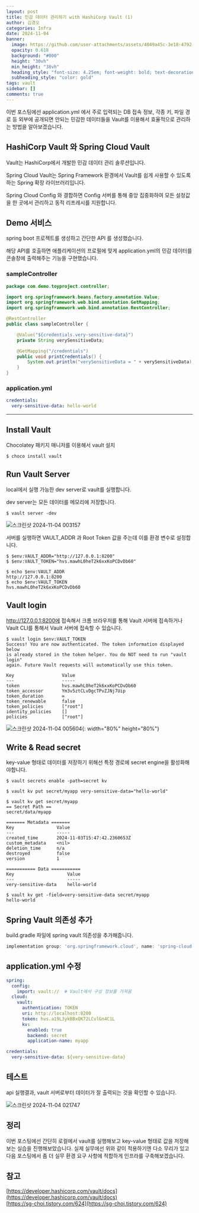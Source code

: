 ```yaml
---
layout: post
title: 민감 데이터 관리하기 with HashiCorp Vault (1)
author: 김경오
categories: Infra
date: 2024-11-04
banner:
  image: https://github.com/user-attachments/assets/4049a45c-3e18-4792-af00-22d6ad851b99
  opacity: 0.618
  background: "#000"
  height: "30vh"
  min_height: "38vh"
  heading_style: "font-size: 4.25em; font-weight: bold; text-decoration: underline"
  subheading_style: "color: gold"
tags: vault
sidebar: []
comments: true
---
```


이번 포스팅에선 application.yml 에서 주로 입력되는 DB 접속 정보, 각종 키, 파일 경로 등 외부에 공개되면 안되는 민감한 데이터들을 Vault를 이용해서 효율적으로 관리하는 방법을 알아보겠습니다.

HashiCorp Vault 와 Spring Cloud Vault
-------------------------------------

Vault는 HashiCorp에서 개발한 민감 데이터 관리 솔루션입니다.

Spring Cloud Vault는 Spring Framework 환경에서 Vault를 쉽게 사용할 수 있도록 하는 Spring 확장 라이브러리입니다.

Spring Cloud Config 와 결합하면 Config 서버를 통해 중앙 집중화하여 모든 설정값을 한 곳에서 관리하고 동적 리프레시를 지원합니다.

Demo 서비스
----------

spring boot 프로젝트를 생성하고 간단한 API 를 생성했습니다.

해당 API를 호출하면 애플리케이션의 프로필에 맞게 application.yml의 민감 데이터를 콘솔창에 출력해주는 기능을 구현했습니다.

### sampleController ###

```java
package com.demo.toyproject.controller;

import org.springframework.beans.factory.annotation.Value;
import org.springframework.web.bind.annotation.GetMapping;
import org.springframework.web.bind.annotation.RestController;

@RestController
public class sampleController {

    @Value("${credentials.very-sensitive-data}")
    private String verySensitiveData;

    @GetMapping("/credentials")
    public void printCredentials() {
        System.out.println("verySensitiveData = " + verySensitiveData);
    }
}
```

### application.yml ###

```yml
credentials:
  very-sensitive-data: hello-world
```

---

Install Vault
-------------

Chocolatey 패키지 매니저를 이용해서 vault 설치

```shell
$ choco install vault
```

Run Vault Server
----------------

local에서 실행 가능한 dev server로 vault를 실행합니다.

dev server는 모든 데이터를 메모리에 저장합니다.

```shell
$ vault server -dev
```

![스크린샷 2024-11-04 003157](https://github.com/user-attachments/assets/60531071-37b3-486a-bedf-02adc8e21ae9)

서버를 실행하면 VAULT_ADDR 과 Root Token 값을 주는데 이를 환경 변수로 설정합니다.

```shell
$ $env:VAULT_ADDR="http://127.0.0.1:8200"
$ $env:VAULT_TOKEN="hvs.mawhL0heT2k6xxKoPCDvDb60"

$ echo $env:VAULT_ADDR
http://127.0.0.1:8200
$ echo $env:VAULT_TOKEN
hvs.mawhL0heT2k6xxKoPCDvDb60
```

Vault login
-----------

http://127.0.0.1:8200에 접속해서 크롬 브라우저를 통해 Vault 서버에 접속하거나 Vault CLI를 통해서 Vault 서버에 접속할 수 있습니다.

```shell
$ vault login $env:VAULT_TOKEN
Success! You are now authenticated. The token information displayed below
is already stored in the token helper. You do NOT need to run "vault login"
again. Future Vault requests will automatically use this token.

Key                  Value
---                  -----
token                hvs.mawhL0heT2k6xxKoPCDvDb60
token_accessor       Ym3v5ztCLvDgcTPvZJNj7Uip
token_duration       ∞
token_renewable      false
token_policies       ["root"]
identity_policies    []
policies             ["root"]
```

![스크린샷 2024-11-04 005604](https://github.com/user-attachments/assets/0412179e-d515-47e0-886b-61fbaed7e5dd){: width="80%" height="80%"}  

Write & Read secret
-------------------

key-value 형태로 데이터를 저장하기 위해선 특정 경로에 secret engine을 활성화해야합니다.

```shell
$ vault secrets enable -path=secret kv

$ vault kv put secret/myapp very-sensitive-data="hello-world"

$ vault kv get secret/myapp
== Secret Path ==
secret/data/myapp

======= Metadata =======
Key                Value
---                -----
created_time       2024-11-03T15:47:42.2360653Z
custom_metadata    <nil>
deletion_time      n/a
destroyed          false
version            1

=========== Data ===========
Key                    Value
---                    -----
very-sensitive-data    hello-world

$ vault kv get -field=very-sensitive-data secret/myapp
hello-world
```

Spring Vault 의존성 추가
----------------------

build.gradle 파일에 spring vault 의존성을 추가해줍니다.

```gradle
implementation group: 'org.springframework.cloud', name: 'spring-cloud-starter-vault-config', version: '4.1.3'
```

application.yml 수정
-------------------

```yml
spring:
  config:
    import: vault://  # Vault에서 구성 정보를 가져옴
  cloud:
    vault:
      authentication: TOKEN
      uri: http://localhost:8200
      token: hvs.a19L3ykBBxQK72LCvlGn4C1L
      kv:
        enabled: true
        backend: secret
        application-name: myapp

credentials:
  very-sensitive-data: ${very-sensitive-data}
```

테스트
-----

api 실행결과, vault 서버로부터 데이터가 잘 출력되는 것을 확인할 수 있습니다.

![스크린샷 2024-11-04 021747](https://github.com/user-attachments/assets/2e76a1f3-cb13-4fd0-84d4-188a1d12572f)

정리
---

이번 포스팅에선 간단히 로컬에서 vault를 실행해보고 key-value 형태로 값을 저장해보는 실습을 진행해보았습니다.
실제 실무에선 위와 같이 적용하기엔 다소 무리가 있고 다음 포스팅에서 좀 더 실무 환경 요구 사항에 적합하게 인프라를 구축해보겠습니다.

참고
---

[https://developer.hashicorp.com/vault/docs](https://developer.hashicorp.com/vault/docs)  
[https://sg-choi.tistory.com/624](https://sg-choi.tistory.com/624)

